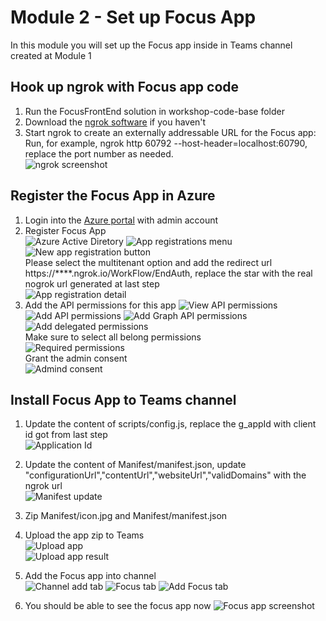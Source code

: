 # Module 2 - Set up Focus App  
In this module you will set up the Focus app inside in Teams channel created at Module 1  

## Hook up ngrok with Focus app code  
1. Run the FocusFrontEnd solution in workshop-code-base folder  
2. Download the [ngrok software](https://ngrok.com/download) if you haven't  
3. Start ngrok to create an externally addressable URL for the Focus app:  
Run, for example, ngrok http 60792 --host-header=localhost:60790, replace the port number as needed.  
![ngrok screenshot](imgs/ngrok.PNG "ngrok screenshot")

## Register the Focus App in Azure  
1. Login into the [Azure portal](https://ms.portal.azure.com) with admin account  
2. Register Focus App  
![Azure Active Diretory](imgs/aad.PNG "Azure Active Diretory")
![App registrations menu](imgs/AppReg.PNG "App registrations menu")
![New app registration button](imgs/newAppReg.PNG "New app registration button")  
Please select the multitenant option and add the redirect url https://****.ngrok.io/WorkFlow/EndAuth, replace the star with the real nogrok url generated at last step  
![App registration detail](imgs/RegAppDetail.PNG "App registration detail")
3. Add the API permissions for this app
![View API permissions](imgs/AppApiPermissions.PNG "View API permissions")
![Add API permissions](imgs/AddPermissions.PNG "Add API permissions")
![Add Graph API permissions](imgs/GraphApiPermissions.PNG "Add Graph API permissions")
![Add delegated permissions](imgs/delegatedPermissions.PNG "Add delegated permissions")  
Make sure to select all belong permissions  
![Required permissions](imgs/RequiredGraphPermissions.PNG  "Required permissions")  
Grant the admin consent  
![Admind consent](imgs/adminConsent.PNG  "Admind consent")  

## Install Focus App to Teams channel
1. Update the content of scripts/config.js, replace the g_appId with client id got from last step  
![Application Id](imgs/appId.PNG "Application Id")  
2. Update the content of Manifest/manifest.json, update "configurationUrl","contentUrl","websiteUrl","validDomains" with the ngrok url  
![Manifest update](imgs/manifest.PNG  "Manifest update")  
3. Zip Manifest/icon.jpg and Manifest/manifest.json  
4. Upload the app zip to Teams  
![Upload app](imgs/uploadApp.PNG "Upload app")  
![Upload app result](imgs/uploadAppResult.PNG  "Upload app result")  
5. Add the Focus app into channel  
![Channel add tab](imgs/channelAddTab.PNG "Channel add tab")
![Focus tab](imgs/FocusTab.PNG "Focus tab")
![Add Focus tab](imgs/FocusTabAdd.PNG "Add Focus tab")

6. You should be able to see the focus app now
![Focus app screenshot](imgs/FocusAppResult.PNG "Focus app screenshot")
